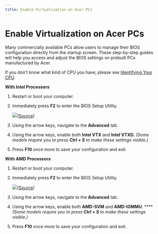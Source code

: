 ```yaml
---
title: Enable Virtualization on Acer PCs
---
```


# Enable Virtualization on Acer PCs

Many commercially available PCs allow users to manage their BIOS configuration directly from the startup screen. These
step-by-step guides will help you access and adjust the BIOS settings on prebuilt PCs manufactured by Acer.

If you don’t know what kind of CPU you have, please see
[Identifying Your CPU](https://support.salad.com/article/274-identifying-your-cpu).

**With Intel Processors**

1. Restart or boot your computer.
2. Immediately press **F2** to enter the BIOS Setup Utility.

   ![](https://s3.amazonaws.com/helpscout.net/docs/assets/615b47bfca9e0011a4434693/images/63517fcd927a2c1634dfc458/file-BgQlzL6iBo.png)([Source](https://community.acer.com/en/kb/articles/14750-how-to-enable-virtualization-technology-on-acer-products))

3. Using the arrow keys, navigate to the **Advanced** tab.
4. Using the arrow keys, enable both **Intel VTX** and **Intel VTXD.** _(Some models require you to press **Ctrl + S**
   to make these settings visible.)_
5. Press **F10** once more to save your configuration and exit.

**With AMD Processors**

1. Restart or boot your computer.
2. Immediately press **F2** to enter the BIOS Setup Utility.

   ![](https://s3.amazonaws.com/helpscout.net/docs/assets/615b47bfca9e0011a4434693/images/63518063927a2c1634dfc462/file-hi1XqjpmtQ.png)([Source](https://community.acer.com/en/kb/articles/14750-how-to-enable-virtualization-technology-on-acer-products))

3. Using the arrow keys, navigate to the **Advanced** tab.
4. Using the arrow keys, enable both **AMD-SVM** and **AMD-IOMMU**. \*\*\*\*_(Some models require you to press **Ctrl +
   S** to make these settings visible.)_
5. Press **F10** once more to save your configuration and exit.
